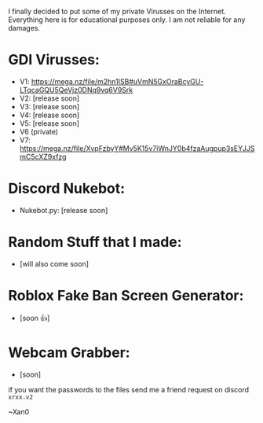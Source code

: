 I finally decided to put some of my private Virusses on the Internet. 
Everything here is for educational purposes only.
I am not reliable for any damages.


# GDI Virusses:

- V1: https://mega.nz/file/m2hn1ISB#uVmN5GxOraBcyGU-LTqcaGQU5QeVjz0DNq9vq6V9Srk
- V2: [release soon]
- V3: [release soon]
- V4: [release soon]
- V5: [release soon]
- V6 (private)
- V7: https://mega.nz/file/XvpFzbyY#Mv5K15v7iWnJY0b4fzaAugpup3sEYJJSmC5cXZ9xfzg

# Discord Nukebot:

- Nukebot.py: [release soon]

# Random Stuff that I made:

- [will also come soon]

# Roblox Fake Ban Screen Generator:

- [soon 👍]

# Webcam Grabber:

- [soon]

if you want the passwords to the files send me a friend request on discord `xrxx.v2`

~Xan0
